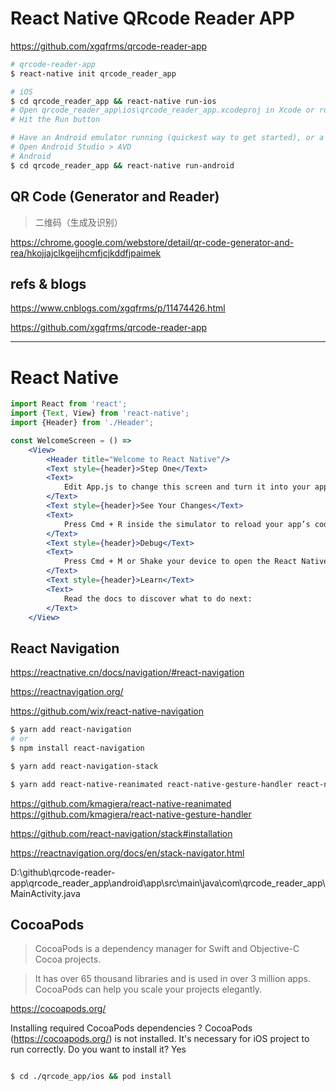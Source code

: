# React Native QRcode Reader APP

https://github.com/xgqfrms/qrcode-reader-app

```sh
# qrcode-reader-app
$ react-native init qrcode_reader_app

# iOS
$ cd qrcode_reader_app && react-native run-ios
# Open qrcode_reader_app\ios\qrcode_reader_app.xcodeproj in Xcode or run "xed -b ios"
# Hit the Run button

# Have an Android emulator running (quickest way to get started), or a device connected.
# Open Android Studio > AVD
# Android
$ cd qrcode_reader_app && react-native run-android

```

## QR Code (Generator and Reader)

> 二维码（生成及识别）

https://chrome.google.com/webstore/detail/qr-code-generator-and-rea/hkojjajclkgeijhcmfjcjkddfjpaimek


## refs & blogs

https://www.cnblogs.com/xgqfrms/p/11474426.html

https://github.com/xgqfrms/qrcode-reader-app

***
# React Native

```jsx
import React from 'react';
import {Text, View} from 'react-native';
import {Header} from './Header';

const WelcomeScreen = () =>
    <View>
        <Header title="Welcome to React Native"/>
        <Text style={header}>Step One</Text>
        <Text>
            Edit App.js to change this screen and turn it into your app.
        </Text>
        <Text style={header}>See Your Changes</Text>
        <Text>
            Press Cmd + R inside the simulator to reload your app’s code.
        </Text>
        <Text style={header}>Debug</Text>
        <Text>
            Press Cmd + M or Shake your device to open the React Native Debug Menu.
        </Text>
        <Text style={header}>Learn</Text>
        <Text>
            Read the docs to discover what to do next:
        </Text>
    </View>
```

## React Navigation

https://reactnative.cn/docs/navigation/#react-navigation

https://reactnavigation.org/


https://github.com/wix/react-native-navigation

```sh
$ yarn add react-navigation
# or
$ npm install react-navigation

$ yarn add react-navigation-stack

$ yarn add react-native-reanimated react-native-gesture-handler react-native-screens

```

https://github.com/kmagiera/react-native-reanimated
https://github.com/kmagiera/react-native-gesture-handler

https://github.com/react-navigation/stack#installation

https://reactnavigation.org/docs/en/stack-navigator.html


D:\github\qrcode-reader-app\qrcode_reader_app\android\app\src\main\java\com\qrcode_reader_app\MainActivity.java


## CocoaPods

> CocoaPods is a dependency manager for Swift and Objective-C Cocoa projects.

> It has over 65 thousand libraries and is used in over 3 million apps. CocoaPods can help you scale your projects elegantly.


https://cocoapods.org/

Installing required CocoaPods dependencies
? CocoaPods (https://cocoapods.org/) is not installed. It's necessary for iOS project to run correctly. Do you want to install it? Yes



```sh

$ cd ./qrcode_app/ios && pod install

```



